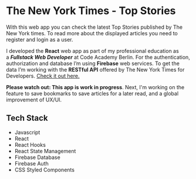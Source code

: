 # The New York Times - Top Stories

With this web app you can check the latest Top Stories published by The New York times. To read more about the displayed articles you need to register and login as a user.

I developed the **React** web app as part of my professional education as a **_Fullstack Web Developer_** at Code Academy Berlin. For the authentication, authorization and database I’m using **Firebase** web services. To get the data I’m working with the **RESTful API** offered by The New York Times for Developers. [Check it out here.](https://developer.nytimes.com/apis)

**Please watch out: This app is work in progress**. Next, I'm working on the feature to save bookmarks to save articles for a later read, and a global improvement of UX/UI.

## Tech Stack

- Javascript
- React
- React Hooks
- React State Management
- Firebase Database
- Firebase Auth
- CSS Styled Components
  